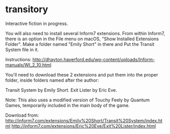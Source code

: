# transitory
Interactive fiction in progress.

You will also need to install several Inform7 extensions. From within Inform7, there is an option in the File menu on macOS, "Show Installed Extensions Folder". Make a folder named "Emily Short" in there and Put the Transit System file in it. 

Instructions: http://dhayton.haverford.edu/wp-content/uploads/Inform-manuals/WI_2_10.html

You'll need to download these 2 extensions and put them into the proper folder, inside folders named after the author:

Transit System by Emily Short.
Exit Lister by Eric Eve.

Note: This also uses a modified version of Touchy Feely by Quantum Games, temporarily included in the main body of the game.   


Download from: 
http://inform7.com/extensions/Emily%20Short/Transit%20System/index.html
http://inform7.com/extensions/Eric%20Eve/Exit%20Lister/index.html
